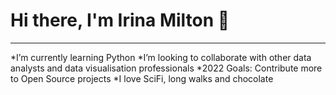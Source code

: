 # Hi there, I'm Irina Milton 👋

***
*I’m currently learning Python
*I’m looking to collaborate with other data analysts and data visualisation professionals
*2022 Goals: Contribute more to Open Source projects
*I love SciFi, long walks and chocolate
